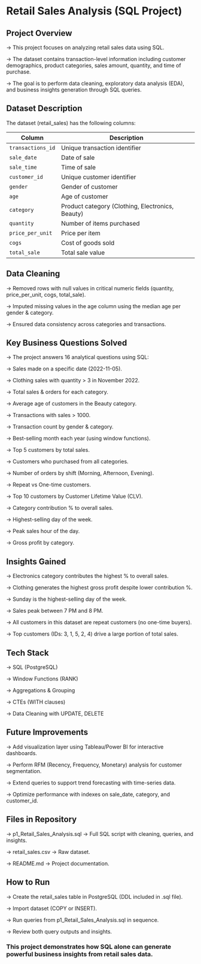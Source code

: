 # Retail Sales Analysis (SQL Project)
## Project Overview

-> This project focuses on analyzing retail sales data using SQL.

-> The dataset contains transaction-level information including customer demographics, product categories, sales amount, quantity, and time of purchase.

-> The goal is to perform data cleaning, exploratory data analysis (EDA), and business insights generation through SQL queries.

## Dataset Description

The dataset (retail_sales) has the following columns:

| Column            | Description                                      |
| ----------------- | ------------------------------------------------ |
| `transactions_id` | Unique transaction identifier                    |
| `sale_date`       | Date of sale                                     |
| `sale_time`       | Time of sale                                     |
| `customer_id`     | Unique customer identifier                       |
| `gender`          | Gender of customer                               |
| `age`             | Age of customer                                  |
| `category`        | Product category (Clothing, Electronics, Beauty) |
| `quantity`        | Number of items purchased                        |
| `price_per_unit`  | Price per item                                   |
| `cogs`            | Cost of goods sold                               |
| `total_sale`      | Total sale value                                 |

## Data Cleaning

-> Removed rows with null values in critical numeric fields (quantity, price_per_unit, cogs, total_sale).

-> Imputed missing values in the age column using the median age per gender & category.

-> Ensured data consistency across categories and transactions.

## Key Business Questions Solved

-> The project answers 16 analytical questions using SQL:

-> Sales made on a specific date (2022-11-05).

-> Clothing sales with quantity > 3 in November 2022.

-> Total sales & orders for each category.

-> Average age of customers in the Beauty category.

-> Transactions with sales > 1000.

-> Transaction count by gender & category.

-> Best-selling month each year (using window functions).

-> Top 5 customers by total sales.

-> Customers who purchased from all categories.

-> Number of orders by shift (Morning, Afternoon, Evening).

-> Repeat vs One-time customers.

-> Top 10 customers by Customer Lifetime Value (CLV).

-> Category contribution % to overall sales.

-> Highest-selling day of the week.

-> Peak sales hour of the day.

-> Gross profit by category.

## Insights Gained

-> Electronics category contributes the highest % to overall sales.

-> Clothing generates the highest gross profit despite lower contribution %.

-> Sunday is the highest-selling day of the week.

-> Sales peak between 7 PM and 8 PM.

-> All customers in this dataset are repeat customers (no one-time buyers).

-> Top customers (IDs: 3, 1, 5, 2, 4) drive a large portion of total sales.

## Tech Stack

-> SQL (PostgreSQL)

-> Window Functions (RANK)

-> Aggregations & Grouping

-> CTEs (WITH clauses)

-> Data Cleaning with UPDATE, DELETE

## Future Improvements

-> Add visualization layer using Tableau/Power BI for interactive dashboards.

-> Perform RFM (Recency, Frequency, Monetary) analysis for customer segmentation.

-> Extend queries to support trend forecasting with time-series data.

-> Optimize performance with indexes on sale_date, category, and customer_id.

## Files in Repository

-> p1_Retail_Sales_Analysis.sql → Full SQL script with cleaning, queries, and insights.

-> retail_sales.csv  → Raw dataset.

-> README.md → Project documentation.

## How to Run

-> Create the retail_sales table in PostgreSQL (DDL included in .sql file).

-> Import dataset (COPY or INSERT).

-> Run queries from p1_Retail_Sales_Analysis.sql in sequence.

-> Review both query outputs and insights.

### This project demonstrates how SQL alone can generate powerful business insights from retail sales data.
